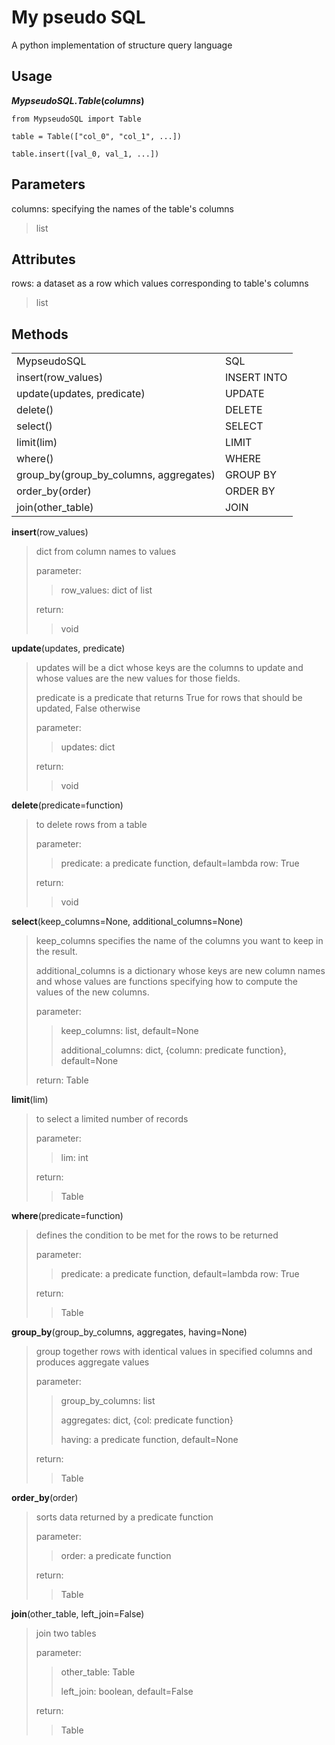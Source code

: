 # My pseudo SQL

A python implementation of structure query language

## Usage

***MypseudoSQL*.*Table*(*columns*)**

```
from MypseudoSQL import Table

table = Table(["col_0", "col_1", ...])

table.insert([val_0, val_1, ...])
```
## Parameters

columns: specifying the names of the table's columns 
> list

## Attributes

rows: a dataset as a row which values corresponding to table's columns
> list


## Methods
<table>
  <tr>
    <td>MypseudoSQL</td>
    <td>SQL</td>
  </tr>
  <tr>
    <td>insert(row_values)</td>
    <td>INSERT INTO</td>
  </tr>
  <tr>
    <td>update(updates, predicate)</td>
    <td>UPDATE</td>
  </tr>
  <tr>
    <td>delete()</td>
    <td>DELETE</td>
  </tr>
  <tr>
    <td>select()</td>
    <td>SELECT</td>
  </tr>
  <tr>
    <td>limit(lim)</td>
    <td>LIMIT</td>
  </tr>
  <tr>
    <td>where()</td>
    <td>WHERE</td>
  </tr>
  <tr>
    <td>group_by(group_by_columns, aggregates)</td>
    <td>GROUP BY</td>
  </tr>
  <tr>
    <td>order_by(order)</td>
    <td>ORDER BY</td>
  </tr>
  <tr>
    <td>join(other_table)</td>
    <td>JOIN</td>
  </tr>
</table>


**insert**(row_values)

> dict from column names to values
>
> parameter: 
>> row_values: dict of list
>
> return:
>> void

**update**(updates, predicate)

> updates will be a dict whose keys are the columns to update and whose values are the new values for those fields. 
>>
> predicate is a predicate that returns True for rows that should be updated, False otherwise
>
> parameter:
>> updates: dict
>
> return:
>> void

**delete**(predicate=function)

> to delete rows from a table
>
> parameter:
>> predicate: a predicate function, default=lambda row: True
>
> return:
>> void

**select**(keep_columns=None, additional_columns=None)

> keep_columns specifies the name of the columns you want to keep in the result.
>
>additional_columns is a dictionary whose keys are new column names and whose
values are functions specifying how to compute the values of the new columns.
>
> parameter:
>> keep_columns: list, default=None
>>
>> additional_columns: dict, {column: predicate function}, default=None
>
> return: Table
>>

**limit**(lim)

> to select a limited number of records
>
> parameter:
>> lim: int
>
> return:
>> Table

**where**(predicate=function)

> defines the condition to be met for the rows to be returned
>
> parameter:
>> predicate: a predicate function, default=lambda row: True
>
> return:
>> Table

**group_by**(group_by_columns, aggregates, having=None)

> group together rows with identical values in specified columns and produces aggregate values
>
> parameter:
>> group_by_columns: list
>>
>> aggregates: dict, {col: predicate function}
>>
>> having:  a predicate function, default=None
>
> return:
>> Table

**order_by**(order)

> sorts data returned by a predicate function
>
> parameter:
>> order: a predicate function
>
> return:
>> Table

**join**(other_table, left_join=False)

> join two tables
>
> parameter:
>> other_table: Table
>> 
>> left_join: boolean, default=False
>
> return:
>> Table
>
